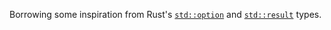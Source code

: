 Borrowing some inspiration from Rust's [`std::option`](https://doc.rust-lang.org/std/option/) and [`std::result`](https://doc.rust-lang.org/std/result/index.html) types.
